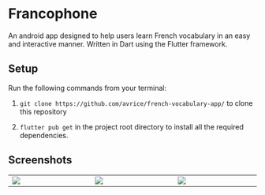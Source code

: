 # Francophone

An android app designed to help users learn French vocabulary in an easy and interactive manner. Written in Dart using the Flutter framework.

## Setup

Run the following commands from your terminal:

1) `git clone https://github.com/avrice/french-vocabulary-app/` to clone this repository 

2) `flutter pub get` in the project root directory to install all the required dependencies.

## Screenshots

<table width="100%">
  <tbody>
    <tr>
      <td width="1%"><img src="https://github.com/avrice/french-vocabulary-app/blob/main/images/image1.png"/></td>
      <td width="1%"><img src="https://github.com/avrice/french-vocabulary-app/blob/main/images/image2.png"/></td>
       <td width="1%"><img src="https://github.com/avrice/french-vocabulary-app/blob/main/images/image3.png"/></td>
    </tr>
  </tbody>
</table>
